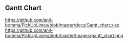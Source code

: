 ## Gantt Chart

https://github.com/anil-bomma/PickUpLimes/blob/master/docs/Gantt_chart.xlsx
https://github.com/anil-bomma/PickUpLimes/blob/master/Images/gantt_chart.png
